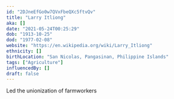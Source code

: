 ```yaml
---
id: "2DJneEfGo0w7QVxFbeQXc5ftvQv"
title: "Larry Itliong"
aka: []
date: "2021-05-24T00:25:29"
dob: "1913-10-25"
dod: "1977-02-08"
website: "https://en.wikipedia.org/wiki/Larry_Itliong"
ethnicity: []
birthLocation: "San Nicolas, Pangasinan, Philippine Islands"
tags: ["Agriculture"]
influencedBy: []
draft: false
---
```


Led the unionization of farmworkers
